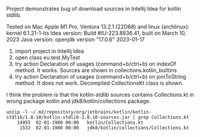 Project demonstrates bug of download sources in Intellij Idea for kotlin stdlib.

Tested on Mac Apple M1 Pro, Ventura 13.2.1 (22D68)
and linux (archlinux): kernel 6.1.21-1-lts
Idea version: Build #IU-223.8836.41, built on March 10, 2023
Java version: openjdk version "17.0.6" 2023-01-17

1. import project in Intellij Idea
2. open class eu.test.MyTest
3. try action Declaration of usages (command+b/ctrl+b) on indexOf method. It works. 
   Sources are shown in collections.kotlin_builtins
4. try action Declaration of usages (command+b/ctrl+b) on joinToString method. It does not work.
   Decompiled CollectionsKt class is shown. 

I think the problem is that the kotlin-stdlib sources contains Collections.kt in wrong package kotlin and jdk8/kotlin/collections package.

```shell
unzip -l ~/.m2/repository/org/jetbrains/kotlin/kotlin-stdlib/1.8.10/kotlin-stdlib-1.8.10-sources.jar | grep Collections.kt
    14955  02-01-1980 00:00   kotlin/Collections.kt
     1532  02-01-1980 00:00   jdk8/kotlin/collections/Collections.kt
```
